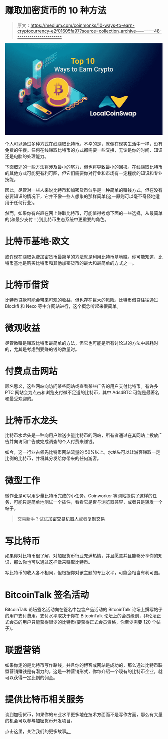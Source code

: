 # 赚取加密货币的 10 种方法

> 原文：<https://medium.com/coinmonks/10-ways-to-earn-cryptocurrency-e2f01605fa97?source=collection_archive---------48----------------------->

![](img/7e95d6e43cd56a488a1bf38831ce255a.png)

个人可以通过多种方式在线赚取比特币。不幸的是，就像在现实生活中一样，没有免费的午餐。任何在线赚取比特币的方式都需要一些交换，无论是你的时间、知识还是电脑的处理能力。

下面概述的一些方法将涉及最小的努力，但也将导致最小的回报。在线赚取比特币的其他方式可能更有利可图，但它们需要你对行业和市场有一定程度的知识和专业技能。

因此，尽管对一些人来说比特币和加密货币似乎是一种简单的赚钱方式，但在没有必要知识的情况下，它并不像一些人想象的那样简单(这一原则可以毫不奇怪地适用于任何行业)。

然而，如果你有兴趣在网上赚取比特币，可能值得考虑下面的一些选择，从最简单的(和最少支付！)到比特币生态系统中更重要的角色。

# 比特币基地·欧文

或许现在赚取免费加密货币最简单的方法就是利用比特币基地赚。你可能知道，比特币基地是购买比特币和其他加密货币的最大和最简单的方式之一。

# 比特币借贷

比特币贷款可能会带来可观的收益，但也存在巨大的风险。比特币借贷往往通过 Blockfi 和 Nexo 等中介网站进行，这个概念听起来很简单。

# 微观收益

尽管微赚是赚取比特币最简单的方法，但它也可能是所有讨论过的方法中最耗时的，尤其是考虑到要赚的钱的数量时。

# 付费点击网站

顾名思义，这些网站向访问某些网站或查看某些广告的用户支付比特币。有许多 PTC 网站会为点击和浏览支付微不足道的比特币，其中 Ads4BTC 可能是最著名和最受欢迎的。

# 比特币水龙头

比特币水龙头是一种向用户赠送少量比特币的网站，所有者通过在其网站上投放广告并向访问广告或完成调查的个人付费来赚钱。

如今，这一行业占领先比特币网站流量的 50%以上。水龙头可以让游客赚取一定比例的比特币，并将其分发给你带来的任何游客。

# 微型工作

微作业是可以用少量比特币完成的小任务。Coinworker 等网站提供了这样的任务，可能只是简单地测试一个插件，看看它是否与浏览器兼容，或者只是转发一个帖子。

> 交易新手？试试[加密交易机器人](/coinmonks/crypto-trading-bot-c2ffce8acb2a)或者[复制交易](/coinmonks/top-10-crypto-copy-trading-platforms-for-beginners-d0c37c7d698c)

# 写比特币

如果你对比特币很了解，对加密货币行业充满热情，并且愿意并且能够分享你的知识，那么你也可以通过这样做来赚取比特币。

写比特币的收入各不相同，但根据你对该主题的专业水平，可能会相当有利可图。

# BitcoinTalk 签名活动

BitcoinTalk 论坛签名活动向在签名中包含产品活动的 BitcoinTalk 论坛上撰写帖子的用户支付费用。支付水平取决于你在 BitcoinTalk 论坛上的会员级别，非论坛正式会员的用户只能获得很少的比特币(要获得正式会员资格，你至少需要 120 个帖子)。

# 联盟营销

如果你走的是比特币写作路线，并且你的博客或网站是成功的，那么通过比特币联盟营销赚钱是有潜力的。这是一种营销形式，你每介绍一个现有的比特币企业，就可以获得一定比例的佣金。

# 提供比特币相关服务

谈到加密货币，如果你的专业水平更多地在技术方面而不是写作方面，那么有大量的机会可以参与加密货币开发项目。

点击这里，关注我们的更多故事[。](http://t.me/etellworld)